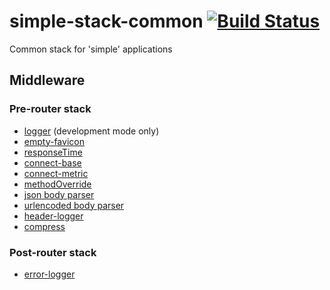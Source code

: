 simple-stack-common [![Build Status](https://travis-ci.org/flokk/simple-stack-common.png?branch=master)](https://travis-ci.org/flokk/simple-stack-common)
===================

Common stack for 'simple' applications

Middleware
----------

### Pre-router stack

* [logger](http://www.senchalabs.org/connect/logger.html) (development mode only)
* [empty-favicon](https://github.com/CamShaft/empty-favicon)
* [responseTime](http://www.senchalabs.org/connect/responseTime.html)
* [connect-base](https://github.com/CamShaft/connect-base)
* [connect-metric](https://github.com/CamShaft/connect-metric)
* [methodOverride](http://www.senchalabs.org/connect/methodOverride.html)
* [json body parser](http://www.senchalabs.org/connect/json.html)
* [urlencoded body parser](http://www.senchalabs.org/connect/urlencoded.html)
* [header-logger](./lib/header-logger.js)
* [compress](http://www.senchalabs.org/connect/compress.html)

### Post-router stack

* [error-logger](./lib/header-logger.js)
